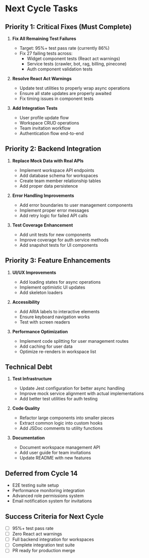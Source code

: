 # Next Cycle Tasks

## Priority 1: Critical Fixes (Must Complete)
1. **Fix All Remaining Test Failures**
   - Target: 95%+ test pass rate (currently 86%)
   - Fix 27 failing tests across:
     - Widget component tests (React act warnings)
     - Service tests (crawler, bot, rag, billing, pinecone)
     - Auth component validation tests

2. **Resolve React Act Warnings**
   - Update test utilities to properly wrap async operations
   - Ensure all state updates are properly awaited
   - Fix timing issues in component tests

3. **Add Integration Tests**
   - User profile update flow
   - Workspace CRUD operations
   - Team invitation workflow
   - Authentication flow end-to-end

## Priority 2: Backend Integration
1. **Replace Mock Data with Real APIs**
   - Implement workspace API endpoints
   - Add database schema for workspaces
   - Create team member relationship tables
   - Add proper data persistence

2. **Error Handling Improvements**
   - Add error boundaries to user management components
   - Implement proper error messages
   - Add retry logic for failed API calls

3. **Test Coverage Enhancement**
   - Add unit tests for new components
   - Improve coverage for auth service methods
   - Add snapshot tests for UI components

## Priority 3: Feature Enhancements
1. **UI/UX Improvements**
   - Add loading states for async operations
   - Implement optimistic UI updates
   - Add skeleton loaders

2. **Accessibility**
   - Add ARIA labels to interactive elements
   - Ensure keyboard navigation works
   - Test with screen readers

3. **Performance Optimization**
   - Implement code splitting for user management routes
   - Add caching for user data
   - Optimize re-renders in workspace list

## Technical Debt
1. **Test Infrastructure**
   - Update Jest configuration for better async handling
   - Improve mock service alignment with actual implementations
   - Add better test utilities for auth testing

2. **Code Quality**
   - Refactor large components into smaller pieces
   - Extract common logic into custom hooks
   - Add JSDoc comments to utility functions

3. **Documentation**
   - Document workspace management API
   - Add user guide for team invitations
   - Update README with new features

## Deferred from Cycle 14
- E2E testing suite setup
- Performance monitoring integration
- Advanced role permissions system
- Email notification system for invitations

## Success Criteria for Next Cycle
- [ ] 95%+ test pass rate
- [ ] Zero React act warnings
- [ ] Full backend integration for workspaces
- [ ] Complete integration test suite
- [ ] PR ready for production merge